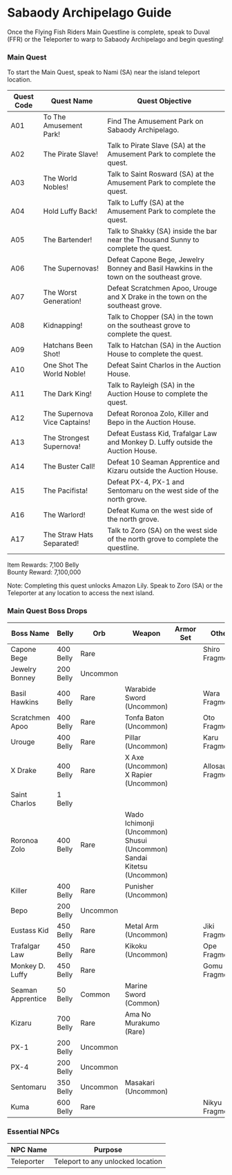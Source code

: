 # Sabaody Archipelago Guide

Once the Flying Fish Riders Main Questline is complete, speak to Duval (FFR) or the Teleporter to warp to Sabaody Archipelago and begin questing!

### Main Quest

To start the Main Quest, speak to Nami (SA) near the island teleport location.

| Quest Code| Quest Name                    | Quest Objective|
|-----------|-----------                    |-----------|
| A01       | To The Amusement Park!        |Find The Amusement Park on Sabaody Archipelago.|
| A02       | The Pirate Slave!             |Talk to Pirate Slave (SA) at the Amusement Park to complete the quest.|
| A03       | The World Nobles!             |Talk to Saint Rosward (SA) at the Amusement Park to complete the quest.|
| A04       | Hold Luffy Back!              |Talk to Luffy (SA) at the Amusement Park to complete the quest.|
| A05       | The Bartender!                |Talk to Shakky (SA) inside the bar near the Thousand Sunny to complete the quest.|
| A06       | The Supernovas!               |Defeat Capone Bege, Jewelry Bonney and Basil Hawkins in the town on the southeast grove.|
| A07       | The Worst Generation!         |Defeat Scratchmen Apoo, Urouge and X Drake in the town on the southeast grove.|
| A08       | Kidnapping!                   |Talk to Chopper (SA) in the town on the southeast grove to complete the quest.|
| A09       | Hatchans Been Shot!           |Talk to Hatchan (SA) in the Auction House to complete the quest.|
| A10       | One Shot The World Noble!     |Defeat Saint Charlos in the Auction House.|
| A11       | The Dark King!                |Talk to Rayleigh (SA) in the Auction House to complete the quest.|
| A12       | The Supernova Vice Captains!  |Defeat Roronoa Zolo, Killer and Bepo in the Auction House.|
| A13       | The Strongest Supernova!      |Defeat Eustass Kid, Trafalgar Law and Monkey D. Luffy outside the Auction House.|
| A14       | The Buster Call!              |Defeat 10 Seaman Apprentice and Kizaru outside the Auction House.|
| A15       | The Pacifista!                |Defeat PX-4, PX-1 and Sentomaru on the west side of the north grove.|
| A16       | The Warlord!                  |Defeat Kuma on the west side of the north grove.|
| A17       | The Straw Hats Separated!     |Talk to Zoro (SA) on the west side of the north grove to complete the questline.|

Item Rewards: 7,100 Belly<br>
Bounty Reward: 7,100,000

Note: Completing this quest unlocks Amazon Lily. Speak to Zoro (SA) or the Teleporter at any location to access the next island.

### Main Quest Boss Drops

| Boss Name         | Belly     | Orb      | Weapon                                                                     | Armor Set | Other              |
|-------------------|-----------|----------|----------------------------------------------------------------------------|-----------|--------------------|
| Capone Bege       | 400 Belly | Rare     |                                                                            |           | Shiro Fragment     |
| Jewelry Bonney    | 200 Belly | Uncommon |                                                                            |           |                    |
| Basil Hawkins     | 400 Belly | Rare     | Warabide Sword (Uncommon)                                                  |           | Wara Fragment      |
| Scratchmen Apoo   | 400 Belly | Rare     | Tonfa Baton (Uncommon)                                                     |           | Oto Fragment       |
| Urouge            | 400 Belly | Rare     | Pillar (Uncommon)                                                          |           | Karu Fragment      |
| X Drake           | 400 Belly | Rare     | X Axe (Uncommon)<br>X Rapier (Uncommon)                                    |           | Allosaurus Fragment|
| Saint Charlos     | 1 Belly   |          |                                                                            |           |                    |
| Roronoa Zolo      | 400 Belly | Rare     | Wado Ichimonji (Uncommon)<br>Shusui (Uncommon)<br>Sandai Kitetsu (Uncommon)|           |                    |
| Killer            | 400 Belly | Rare     | Punisher (Uncommon)                                                        |           |                    |
| Bepo              | 200 Belly | Uncommon |                                                                            |           |                    |
| Eustass Kid       | 450 Belly | Rare     | Metal Arm (Uncommon)                                                       |           | Jiki Fragment      |
| Trafalgar Law     | 450 Belly | Rare     | Kikoku (Uncommon)                                                          |           | Ope Fragment       |
| Monkey D. Luffy   | 450 Belly | Rare     |                                                                            |           | Gomu Fragment      |
| Seaman Apprentice | 50 Belly  | Common   | Marine Sword (Common)                                                      |           |                    |
| Kizaru            | 700 Belly | Rare     | Ama No Murakumo (Rare)                                                     |           |                    |
| PX-1              | 200 Belly | Uncommon |                                                                            |           |                    |
| PX-4              | 200 Belly | Uncommon |                                                                            |           |                    |
| Sentomaru         | 350 Belly | Uncommon | Masakari (Uncommon)                                                        |           |                    |
| Kuma              | 600 Belly | Rare     |                                                                            |           | Nikyu Fragment     |

### Essential NPCs

| NPC Name         | Purpose                                        |
|-------------     |-----------                                     |
| Teleporter       | Teleport to any unlocked location              |